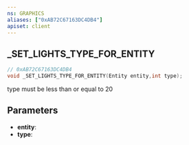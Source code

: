 ```yaml
---
ns: GRAPHICS
aliases: ["0xAB72C67163DC4DB4"]
apiset: client
---
```

## _SET_LIGHTS_TYPE_FOR_ENTITY

```c
// 0xAB72C67163DC4DB4
void _SET_LIGHTS_TYPE_FOR_ENTITY(Entity entity,int type);
```

type must be less than or equal to 20

## Parameters
* **entity**:
* **type**:



